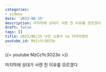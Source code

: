```yaml
---
categories:
- videos
date: '2023-06-25'
description: 마지막에 상대가 서렌 친 이유를 모르겠다
draft: false
tags: []
title: 2023/06/25 낙인 소환수 vs 티아라멘츠
youtube_id: MzCcYc3O23o
---
```



{{< youtube MzCcYc3O23o >}}

마지막에 상대가 서렌 친 이유를 모르겠다